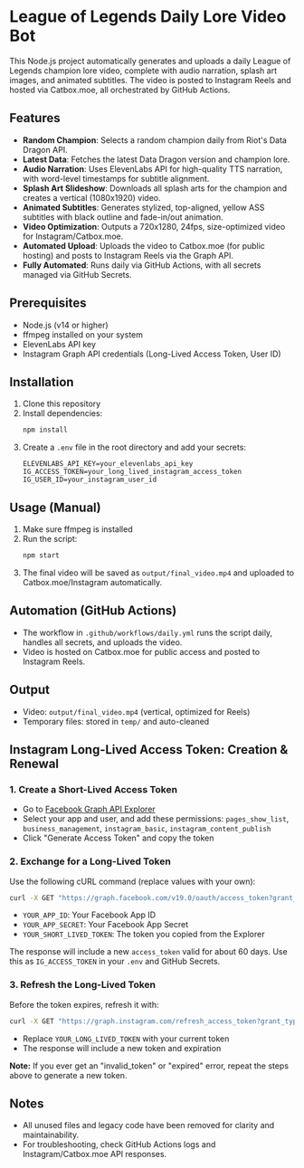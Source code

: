 # League of Legends Daily Lore Video Bot

This Node.js project automatically generates and uploads a daily League of Legends champion lore video, complete with audio narration, splash art images, and animated subtitles. The video is posted to Instagram Reels and hosted via Catbox.moe, all orchestrated by GitHub Actions.

## Features

- **Random Champion**: Selects a random champion daily from Riot's Data Dragon API.
- **Latest Data**: Fetches the latest Data Dragon version and champion lore.
- **Audio Narration**: Uses ElevenLabs API for high-quality TTS narration, with word-level timestamps for subtitle alignment.
- **Splash Art Slideshow**: Downloads all splash arts for the champion and creates a vertical (1080x1920) video.
- **Animated Subtitles**: Generates stylized, top-aligned, yellow ASS subtitles with black outline and fade-in/out animation.
- **Video Optimization**: Outputs a 720x1280, 24fps, size-optimized video for Instagram/Catbox.moe.
- **Automated Upload**: Uploads the video to Catbox.moe (for public hosting) and posts to Instagram Reels via the Graph API.
- **Fully Automated**: Runs daily via GitHub Actions, with all secrets managed via GitHub Secrets.

## Prerequisites

- Node.js (v14 or higher)
- ffmpeg installed on your system
- ElevenLabs API key
- Instagram Graph API credentials (Long-Lived Access Token, User ID)

## Installation

1. Clone this repository
2. Install dependencies:
   ```bash
   npm install
   ```
3. Create a `.env` file in the root directory and add your secrets:
   ```
   ELEVENLABS_API_KEY=your_elevenlabs_api_key
   IG_ACCESS_TOKEN=your_long_lived_instagram_access_token
   IG_USER_ID=your_instagram_user_id
   ```

## Usage (Manual)

1. Make sure ffmpeg is installed
2. Run the script:
   ```bash
   npm start
   ```
3. The final video will be saved as `output/final_video.mp4` and uploaded to Catbox.moe/Instagram automatically.

## Automation (GitHub Actions)

- The workflow in `.github/workflows/daily.yml` runs the script daily, handles all secrets, and uploads the video.
- Video is hosted on Catbox.moe for public access and posted to Instagram Reels.

## Output

- Video: `output/final_video.mp4` (vertical, optimized for Reels)
- Temporary files: stored in `temp/` and auto-cleaned

## Instagram Long-Lived Access Token: Creation & Renewal

### 1. Create a Short-Lived Access Token

- Go to [Facebook Graph API Explorer](https://developers.facebook.com/tools/explorer/)
- Select your app and user, and add these permissions: `pages_show_list`, `business_management`, `instagram_basic`, `instagram_content_publish`
- Click "Generate Access Token" and copy the token

### 2. Exchange for a Long-Lived Token

Use the following cURL command (replace values with your own):

```bash
curl -X GET "https://graph.facebook.com/v19.0/oauth/access_token?grant_type=fb_exchange_token&client_id=YOUR_APP_ID&client_secret=YOUR_APP_SECRET&fb_exchange_token=YOUR_SHORT_LIVED_TOKEN"
```

- `YOUR_APP_ID`: Your Facebook App ID
- `YOUR_APP_SECRET`: Your Facebook App Secret
- `YOUR_SHORT_LIVED_TOKEN`: The token you copied from the Explorer

The response will include a new `access_token` valid for about 60 days. Use this as `IG_ACCESS_TOKEN` in your `.env` and GitHub Secrets.

### 3. Refresh the Long-Lived Token

Before the token expires, refresh it with:

```bash
curl -X GET "https://graph.instagram.com/refresh_access_token?grant_type=ig_refresh_token&access_token=YOUR_LONG_LIVED_TOKEN"
```

- Replace `YOUR_LONG_LIVED_TOKEN` with your current token
- The response will include a new token and expiration

**Note:** If you ever get an "invalid_token" or "expired" error, repeat the steps above to generate a new token.

## Notes

- All unused files and legacy code have been removed for clarity and maintainability.
- For troubleshooting, check GitHub Actions logs and Instagram/Catbox.moe API responses.
